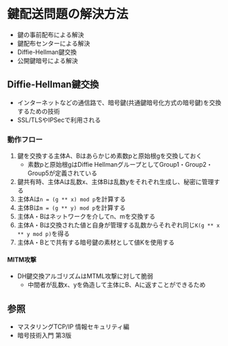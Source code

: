 # 鍵配送問題の解決方法
- 鍵の事前配布による解決
- 鍵配布センターによる解決
- Diffie-Hellman鍵交換
- 公開鍵暗号による解決

## Diffie-Hellman鍵交換
- インターネットなどの通信路で、暗号鍵(共通鍵暗号化方式の暗号鍵)を交換するための技術
- SSL/TLSやIPSecで利用される

### 動作フロー
1. 鍵を交換する主体A、Bはあらかじめ素数pと原始根gを交換しておく
    - 素数pと原始根gはDiffie HellmanグループとしてGroup1・Group2・Group5が定義されている
2. 鍵共有時、主体Aは乱数x、主体Bは乱数yをそれぞれ生成し、秘密に管理する
3. 主体Aは`n = (g ** x) mod p`を計算する
4. 主体Bは`m = (g ** y) mod p`を計算する
5. 主体A・Bはネットワークを介してn、mを交換する
6. 主体A・Bは交換された値と自身が管理する乱数からそれぞれ同じ`K(g ** x ** y mod p)`を得る
7. 主体A・Bとで共有する暗号鍵の素材として値Kを使用する

#### MITM攻撃
- DH鍵交換アルゴリズムはMTML攻撃に対して脆弱
  - 中間者が乱数x、yを偽造して主体にB、Aに返すことができるため

## 参照
- マスタリングTCP/IP 情報セキュリティ編
- 暗号技術入門 第3版
